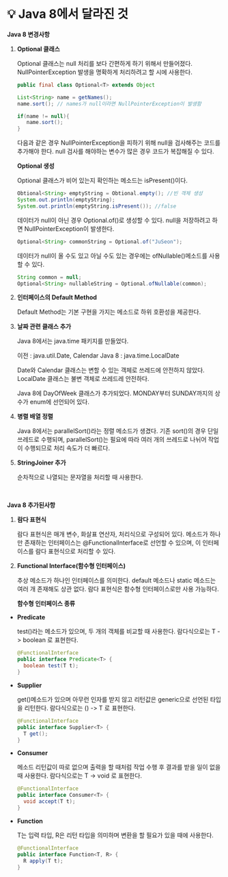 # 💡 **Java 8에서 달라진 것**

**Java 8 변경사항**

1. **Optional 클래스**

    Optional 클래스는 null 처리를 보다 간편하게 하기 위해서 만들어졌다. NullPointerException 발생을 명확하게 처리하려고 할 시에 사용한다.
    
    ```java
    public final class Optional<T> extends Object
    ```

    ```java
    List<String> name = getNames();
    name.sort(); // names가 null이라면 NullPointerException이 발생함

    if(name != null){
       name.sort(); 
    }
    ```

    다음과 같은 경우 NullPointerException을 피하기 위해 null을 검사해주는 코드를 추가해야 한다. null 검사를 해야하는 변수가 많은 경우 코드가 복잡해질 수 있다.


    **Optional 생성**

    Optional 클래스가 비어 있는지 확인하는 메소드는 isPresent()이다.

    ```java
    Obtional<String> emptyString = Obtional.empty(); //빈 객체 생성
    System.out.println(emptyString);
    System.out.println(emptyString.isPresent()); //false
    ```

    데이터가 null이 아닌 경우 Optional.of()로 생성할 수 있다.
    null을 저장하려고 하면 NullPointerException이 발생한다.

    ```java
    Optional<String> commonString = Optional.of("JuSeon");
    ```

    데이터가 null이 올 수도 있고 아닐 수도 있는 경우에는 ofNullable()메소드를 사용할 수 있다.

    ```java
    String common = null;
    Optional<String> nullableString = Optional.ofNullable(common);
    ```


2. **인터페이스의 Default Method**
    
    Default Method는 기본 구현을 가지는 메소드로 하위 호환성을 제공한다.


3. **날짜 관련 클래스 추가**

    Java 8에서는 java.time 패키지를 만들었다.

    이전 : java.util.Date, Calendar
    Java 8 : java.time.LocalDate

    Date와 Calendar 클래스는 변할 수 있는 객체로 쓰레드에 안전하지 않았다. LocalDate 클래스는 불변 객체로 쓰레드레 안전하다. 

    Java 8에 DayOfWeek 클래스가 추가되었다. MONDAY부터 SUNDAY까지의 상수가 enum에 선언되어 있다.


4. **병렬 배열 정렬**

    Java 8에서는 parallelSort()라는 정렬 메소드가 생겼다. 기존 sort()의 경우 단일 쓰레드로 수행되며, parallelSort()는 필요에 따라 여러 개의 쓰레드로 나뉘어 작업이 수행되므로 처리 속도가 더 빠르다.


5. **StringJoiner 추가**

    순차적으로 나열되는 문자열을 처리할 때 사용한다.


<br>

**Java 8 추가된사항**

1. **람다 표현식**

    람다 표현식은 매개 변수, 화살표 연산자, 처리식으로 구성되어 있다. 메소드가 하나만 존재하는 인터페이스는 @FunctionalInterface로 선언할 수 있으며, 이 인터페이스를 람다 표현식으로 처리할 수 있다.


2. **Functional Interface(함수형 인터페이스)**

    추상 메소드가 하나인 인터페이스를 의미한다. default 메소드나 static 메소드는 여러 개 존재해도 상관 없다. 람다 표현식은 함수형 인터페이스로만 사용 가능하다.

    **함수형 인터페이스 종류**

  - **Predicate**

    test()라는 메소드가 있으며, 두 개의 객체를 비교할 때 사용한다. 람다식으로는 T -> boolean 로 표현한다.

    ```java
    @FunctionalInterface
    public interface Predicate<T> {
      boolean test(T t);
    }
    ```

  - **Supplier**

    get()메소드가 있으며 아무런 인자를 받지 않고 리턴값은 generic으로 선언된 타입을 리턴한다. 람다식으로는 () -> T 로 표현한다.

    ```java
    @FunctionalInterface
    public interface Supplier<T> {
      T get();
    }
    ```

  - **Consumer**

    메소드 리턴값이 따로 없으며 출력을 할 때처럼 작업 수행 후 결과를 받을 일이 없을 때 사용한다. 람다식으로는 T -> void 로 표현한다.

    ```java
    @FunctionalInterface
    public interface Consumer<T> {
      void accept(T t);
    }
    ```

  - **Function**

    T는 입력 타입, R은 리턴 타입을 의미하며 변환을 할 필요가 있을 때에 사용한다.

    ```java
    @FunctionalInterface
    public interface Function<T, R> {
      R apply(T t);
    }
    ```

    



